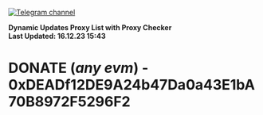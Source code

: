 [![Telegram channel](https://img.shields.io/endpoint?url=https://runkit.io/damiankrawczyk/telegram-badge/branches/master?url=https://t.me/n4z4v0d)](https://t.me/n4z4v0d) 

**Dynamic Updates Proxy List with Proxy Checker**  
**Last Updated: 16.12.23 15:43**

# DONATE (_any evm_) - 0xDEADf12DE9A24b47Da0a43E1bA70B8972F5296F2
